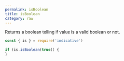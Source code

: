 ```yaml
---
permalink: isBoolean
title: isBoolean
category: raw
---
```


Returns a boolean telling if value is a valid boolean
or not.
 
```js
const { is } = require('indicative')
 
if (is.isBoolean(true)) {
}
```